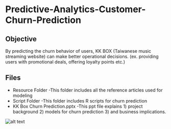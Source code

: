 # Predictive-Analytics-Customer-Churn-Prediction

## Objective
By predicting the churn behavior of users, KK BOX (Taiwanese music streaming website) can make better operational decisions. 
(ex. providing users with promotional deals, offering loyalty points etc.)

## Files 
- Resource Folder
     -This folder includes all the reference articles used for modeling 
- Script Folder
     -This folder includes R scripts for churn prediction
- KK Box Churn Prediction.pptx
     -This ppt file explains 1) project background 2) models for churn prediction 3) and business implications.




![alt text](https://scontent-cdg2-1.xx.fbcdn.net/v/t1.0-9/68609520_2654542941224462_5462089689064275968_n.jpg?_nc_cat=101&_nc_oc=AQmlqvcqTIWL21jDmMm-0loI-xCR4ui_Xa4z53BAsj9N-PJyCzNf-hQrYdFEd38fkJ0&_nc_ht=scontent-cdg2-1.xx&oh=153b75a8879b0b23fe721d7823885ddf&oe=5DDC3E2A)
